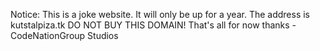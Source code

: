 Notice: This is a joke website. It will only be up for a year. The address is kutstalpiza.tk DO NOT BUY THIS DOMAIN!
That's all for now thanks
-CodeNationGroup Studios
